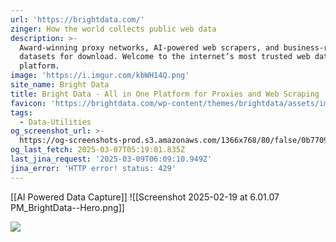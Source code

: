 ```yaml
---
url: 'https://brightdata.com/'
zinger: How the world collects public web data
description: >-
  Award-winning proxy networks, AI-powered web scrapers, and business-ready
  datasets for download. Welcome to the internet’s most trusted web data
  platform.
image: 'https://i.imgur.com/kbWH14Q.png'
site_name: Bright Data
title: Bright Data - All in One Platform for Proxies and Web Scraping
favicon: 'https://brightdata.com/wp-content/themes/brightdata/assets/images/favicon.png'
tags:
  - Data-Utilities
og_screenshot_url: >-
  https://og-screenshots-prod.s3.amazonaws.com/1366x768/80/false/0b770999a184d5d06c77b60a483993483bba1af944df6fedaf7dbbc977797d19.jpeg
og_last_fetch: 2025-03-07T05:19:01.835Z
last_jina_request: '2025-03-09T06:09:10.949Z'
jina_error: 'HTTP error! status: 429'
---
```

[[AI Powered Data Capture]]
![[Screenshot 2025-02-19 at 6.01.07 PM_BrightData--Hero.png]]


![](https://i.imgur.com/kbWH14Q.png)

